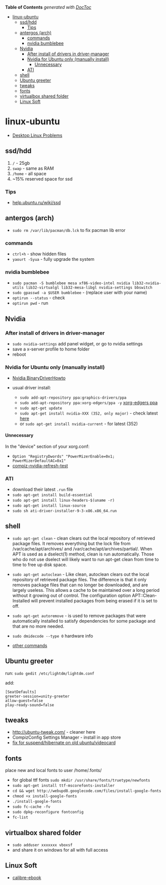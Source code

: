 <!-- START doctoc generated TOC please keep comment here to allow auto update -->
<!-- DON'T EDIT THIS SECTION, INSTEAD RE-RUN doctoc TO UPDATE -->
**Table of Contents**  *generated with [DocToc](https://github.com/thlorenz/doctoc)*

- [linux-ubuntu](#linux-ubuntu)
  - [ssd/hdd](#ssdhdd)
    - [Tips](#tips)
  - [antergos (arch)](#antergos-arch)
    - [commands](#commands)
    - [nvidia bumblebee](#nvidia-bumblebee)
  - [Nvidia](#nvidia)
    - [After install of drivers in driver-manager](#after-install-of-drivers-in-driver-manager)
    - [Nvidia for Ubuntu only (manually install)](#nvidia-for-ubuntu-only-manually-install)
      - [Unnecessary](#unnecessary)
    - [ATI](#ati)
  - [shell](#shell)
  - [Ubuntu greeter](#ubuntu-greeter)
  - [tweaks](#tweaks)
  - [fonts](#fonts)
  - [virtualbox shared folder](#virtualbox-shared-folder)
  - [Linux Soft](#linux-soft)

<!-- END doctoc generated TOC please keep comment here to allow auto update -->

# linux-ubuntu

- [Desktop Linux Problems](http://itvision.altervista.org/why.linux.is.not.ready.for.the.desktop.current.html)

## ssd/hdd

1. `/` - 25gb
2. `swap` - same as RAM
3. `/home` - all space
4. ~15% reserved space for ssd

### Tips

- [help.ubuntu.ru/wiki/ssd](https://help.ubuntu.ru/wiki/ssd)

## antergos (arch)

- `sudo rm /var/lib/pacman/db.lck` to fix pacman lib error

### commands

- `ctrl+h` - show hidden files
- `yaourt -Syua` - fully upgrade the system

### nvidia bumblebee

- `sudo pacman -S bumblebee mesa xf86-video-intel nvidia lib32-nvidia-utils lib32-virtualgl lib32-mesa-libgl nvidia-settings bbswitch`
- `sudo gpasswd -a $USER bumblebee` - (replace user with your name)
- `optirun --status` - check
- `optirun pwd` - run

## Nvidia

### After install of drivers in driver-manager

- `sudo nvidia-settings` add panel widget, or go to nvidia settings
- save a x-server profile to home folder
- reboot

### Nvidia for Ubuntu only (manually install)

- [Nvidia BinaryDriverHowto](https://help.ubuntu.com/community/BinaryDriverHowto/Nvidia)

- usual driver install:

  - `sudo add-apt-repository ppa:graphics-drivers/ppa`
  - `sudo add-apt-repository ppa:xorg-edgers/ppa -y` [xorg-edgers ppa](https://launchpad.net/~xorg-edgers/+archive/ubuntu/ppa)
  - `sudo apt-get update`
  - `sudo apt-get install nvidia-XXX (352, only major)` - check latest [here](https://www.nvidia.com)
  - or `sudo apt-get install nvidia-current` - for latest (352)

#### Unnecessary

In the "device" section of your xorg.conf:

- `Option "RegistryDwords" "PowerMizerEnable=0x1; PowerMizerDefaultAC=0x1"`
- [compiz-nvidia-refresh-test](https://launchpad.net/~townsend/+archive/ubuntu/compiz-nvidia-refresh-test)

### ATI

- download their latest `.run` file
- `sudo apt-get install build-essential`
- `sudo apt-get install linux-headers-$(uname -r)`
- `sudo apt-get install linux-source`
- `sudo sh ati-driver-installer-9-3-x86.x86_64.run`

## shell

- `sudo apt-get clean` - clean clears out the local repository of retrieved package files. It removes everything but the lock file from /var/cache/apt/archives/ and /var/cache/apt/archives/partial/. When APT is used as a dselect(1) method, clean is run automatically. Those who do not use dselect will likely want to run apt-get clean from time to time to free up disk space.
- `sudo apt-get autoclean` - Like clean, autoclean clears out the local repository of retrieved package files. The difference is that it only removes package files that can no longer be downloaded, and are largely useless. This allows a cache to be maintained over a long period without it growing out of control. The configuration option APT::Clean-Installed will prevent installed packages from being erased if it is set to off.
- `sudo apt-get autoremove` - is used to remove packages that were automatically installed to satisfy dependencies for some package and that are no more needed.

- `sudo dmidecode --type 0` hardware info

- [other commands](http://www.binarytides.com/linux-commands-hardware-info/)

## Ubuntu greeter

run: `sudo gedit /etc/lightdm/lightdm.conf`

add:

```
[SeatDefaults]
greeter-session=unity-greeter
allow-guest=false
play-ready-sound=false
```

## tweaks

- <http://ubuntu-tweak.com/> - cleaner here
- CompizConfig Settings Manager - install in app store
- [fix for suspend/hibernate on old ubuntu/videocard](http://chriseiffel.com/everything-linux/how-i-got-suspend-and-hibernate-working-in-linux-ubuntu-11-04-mint-11/)

## fonts

place new and local fonts to user /home/.fonts/

- for global ttf fonts `sudo mkdir /usr/share/fonts/truetype/newfonts`
- `sudo apt-get install ttf-mscorefonts-installer`
- `cd && wget http://webupd8.googlecode.com/files/install-google-fonts`
- `chmod +x install-google-fonts`
- `./install-google-fonts`
- `sudo fc-cache -fv`
- `sudo dpkg-reconfigure fontconfig`
- `fc-list`

## virtualbox shared folder

- `sudo adduser xxxxxxx vboxsf`
- and share it on windows for all with full access

## Linux Soft

- [calibre-ebook](https://calibre-ebook.com/download_linux)
